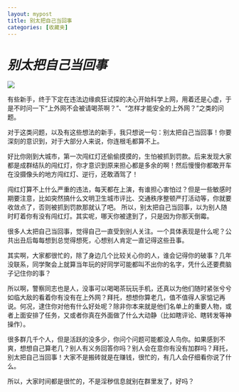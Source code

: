 ```yaml
---
layout: mypost
title: 别太把自己当回事
categories: [收藏夹]
---
```


 _别太把自己当回事_
===
![](https://z3.ax1x.com/2021/03/27/6xQTpj.png) 

<p>有些新手，终于下定在违法边缘疯狂试探的决心开始科学上网，用着还是心虚，于是不时问一下“上外网不会被请喝茶啊？”、“怎样才能安全的上外网？”之类的问题。</p>

<p>对于这类问题，以及有这些想法的新手，我只想说一句：别太把自己当回事！你要深刻的意识到，对于大部分人来说，你连根毛都算不上。</p>

<p>好比你刚到大城市，第一次闯红灯还偷偷摸摸的，生怕被抓到罚款。后来发现大家都是成群结队的闯红灯，你才意识到原来担心都是多余的啊！然后慢慢你都敢开车在没摄像头的地方闯红灯、逆行，还敢酒驾了！</p>

<p>闯红灯算不上什么严重的违法，每天都在上演，有谁担心害怕过？但是一些敏感时期要注意，比如突然搞什么文明卫生城市评比、交通秩序整顿严打活动等，你就要收敛点了，否则被抓到罚款那就认了吧。
所以，别太把自己当回事，以为别人随时盯着你有没有闯红灯。其实呢，哪天你被逮到了，只是因为你那天倒霉。</p>

<p>很多人太把自己当回事，觉得自己一直受到别人关注。一个具体表现是什么呢？公共出丑后每每想到总觉得想死，心想别人肯定一直记得这些丑事。</p>

<p>其实啊，大家都很忙的，除了身边几个比较关心你的人，谁会记得你的破事？几年没联系，同学聚会上就算当年玩的好同学可能都叫不出你的名字，凭什么还要费脑子记住你的事？</p>

<p>所以啊，警察同志也是人，没事可以喝喝茶玩玩手机，还真以为他们随时紧张兮兮如临大敌的看着你有没有在上外网？拜托，想想你算老几，值不值得人家惦记再说。何况，逮住你对他有什么好处呢？除非你本来就是他们名单上的重要人物，或者上面安排了任务，又或者你真在外面做了什么大动静（比如瞎评论、瞎转发等神操作）。</p>

<p>很多群几千个人，但是活跃的没多少，你问个问题可能都没人鸟你。如果感到不爽，想想自己算老几？别人有义务回答你吗？别人会在意你有没有加群吗？拜托，别太把自己当回事！大家不是搬砖就是在赚钱，很忙的，有几人会仔细看你说了什么。</p>

<p>所以，大家时间都是很忙的，不是淫秽信息就别在群里发了，好吗？</p>
 


